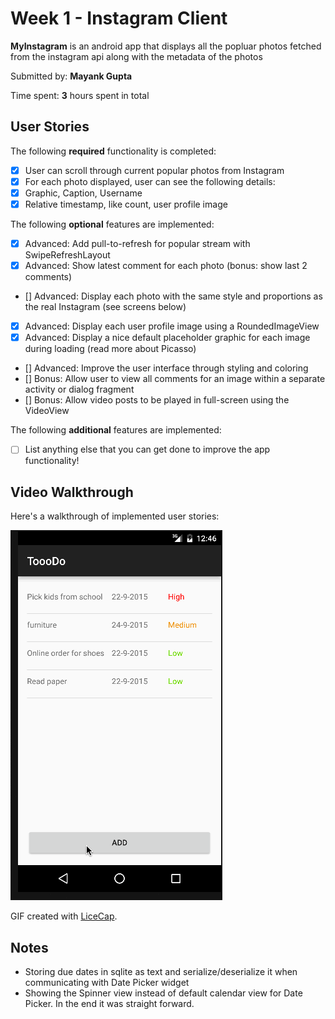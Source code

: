 # Week 1 - Instagram Client

**MyInstagram** is an android app that displays all the popluar photos fetched from the instagram api along with the metadata of the photos

Submitted by: **Mayank Gupta**

Time spent: **3** hours spent in total

## User Stories

The following **required** functionality is completed:

* [x] User can scroll through current popular photos from Instagram
* [x] For each photo displayed, user can see the following details:
* [x] Graphic, Caption, Username
* [x] Relative timestamp, like count, user profile image

The following **optional** features are implemented:

* [x] Advanced: Add pull-to-refresh for popular stream with SwipeRefreshLayout
* [x] Advanced: Show latest comment for each photo (bonus: show last 2 comments)
* [] Advanced: Display each photo with the same style and proportions as the real Instagram (see screens below)
* [x] Advanced: Display each user profile image using a RoundedImageView
* [x] Advanced: Display a nice default placeholder graphic for each image during loading (read more about Picasso)
* [] Advanced: Improve the user interface through styling and coloring
* [] Bonus: Allow user to view all comments for an image within a separate activity or dialog fragment
* [] Bonus: Allow video posts to be played in full-screen using the VideoView

The following **additional** features are implemented:

* [ ] List anything else that you can get done to improve the app functionality!

## Video Walkthrough 

Here's a walkthrough of implemented user stories:

<img src='https://github.com/maygupta/Todo/blob/master/Todo_final.gif' title='Video Walkthrough' width='' alt='Video Walkthrough' />

GIF created with [LiceCap](http://www.cockos.com/licecap/).

## Notes

* Storing due dates in sqlite as text and serialize/deserialize it when communicating with Date Picker widget
* Showing the Spinner view instead of default calendar view for Date Picker. In the end it was straight forward.


